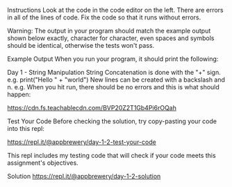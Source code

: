 Instructions
Look at the code in the code editor on the left. There are errors in all of the lines of code. Fix the code so that it runs without errors.

Warning: The output in your program should match the example output shown below exactly, character for character, even spaces and symbols should be identical, otherwise the tests won't pass.

Example Output
When you run your program, it should print the following:

Day 1 - String Manipulation
String Concatenation is done with the "+" sign.
e.g. print("Hello " + "world")
New lines can be created with a backslash and n.
e.g. When you hit run, there should be no errors and this is what should happen:

https://cdn.fs.teachablecdn.com/BVP20Z2T1Gb4Pi6rOQah

Test Your Code
Before checking the solution, try copy-pasting your code into this repl:

https://repl.it/@appbrewery/day-1-2-test-your-code

This repl includes my testing code that will check if your code meets this assignment's objectives.

Solution
https://repl.it/@appbrewery/day-1-2-solution